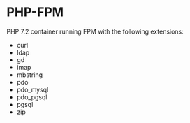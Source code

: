 # PHP-FPM

PHP 7.2 container running FPM with the following extensions:

* curl
* ldap
* gd
* imap
* mbstring
* pdo
* pdo_mysql
* pdo_pgsql
* pgsql
* zip



